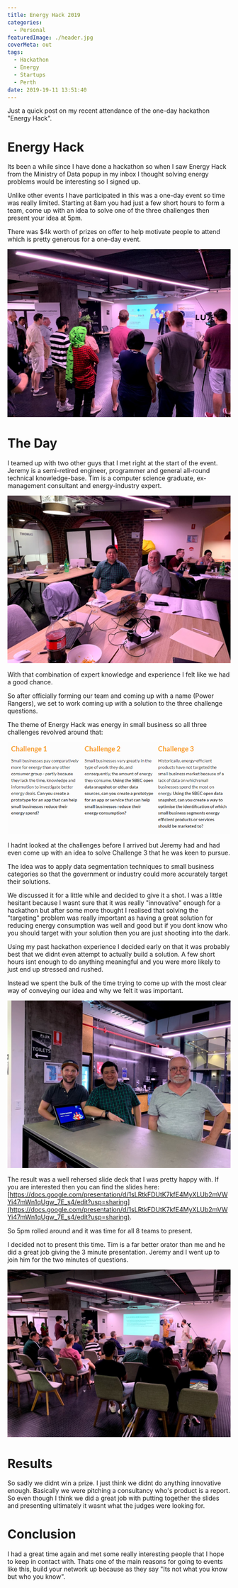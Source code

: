 ```yaml
---
title: Energy Hack 2019
categories:
  - Personal
featuredImage: ./header.jpg
coverMeta: out
tags:
  - Hackathon
  - Energy
  - Startups
  - Perth
date: 2019-19-11 13:51:40
---
```


Just a quick post on my recent attendance of the one-day hackathon "Energy Hack".

<!-- more -->

# Energy Hack

Its been a while since I have done a hackathon so when I saw Energy Hack from the Ministry of Data popup in my inbox I thought solving energy problems would be interesting so I signed up.

Unlike other events I have participated in this was a one-day event so time was really limited. Starting at 8am you had just a few short hours to form a team, come up with an idea to solve one of the three challenges then present your idea at 5pm.

There was \$4k worth of prizes on offer to help motivate people to attend which is pretty generous for a one-day event.

[![](./welcome.jpg)](./welcome.jpg)

# The Day

I teamed up with two other guys that I met right at the start of the event. Jeremy is a semi-retired engineer, programmer and general all-round technical knowledge-base. Tim is a computer science graduate, ex-management consultant and energy-industry expert.

[![](./tim_jer.jpg)](./tim_jer.jpg)

With that combination of expert knowledge and experience I felt like we had a good chance.

So after officially forming our team and coming up with a name (Power Rangers), we set to work coming up with a solution to the three challenge questions.

The theme of Energy Hack was energy in small business so all three challenges revolved around that:

[![](./challenges.png)](./challenges.png)

I hadnt looked at the challenges before I arrived but Jeremy had and had even come up with an idea to solve Challenge 3 that he was keen to pursue.

The idea was to apply data segmentation techniques to small business categories so that the government or industry could more accurately target their solutions.

We discussed it for a little while and decided to give it a shot. I was a little hesitant because I wasnt sure that it was really "innovative" enough for a hackathon but after some more thought I realised that solving the "targeting" problem was really important as having a great solution for reducing energy consumption was well and good but if you dont know who you should target with your solution then you are just shooting into the dark.

Using my past hackathon experience I decided early on that it was probably best that we didnt even attempt to actually build a solution. A few short hours isnt enough to do anything meaningful and you were more likely to just end up stressed and rushed.

Instead we spent the bulk of the time trying to come up with the most clear way of conveying our idea and why we felt it was important.

[![](./preso.jpg)](./preso.jpg)

The result was a well rehersed slide deck that I was pretty happy with. If you are interested then you can find the slides here: [https://docs.google.com/presentation/d/1sLRtkFDUtK7kfE4MyXLUb2mVWYi47mWn1qUgw_7E_s4/edit?usp=sharing](https://docs.google.com/presentation/d/1sLRtkFDUtK7kfE4MyXLUb2mVWYi47mWn1qUgw_7E_s4/edit?usp=sharing).

So 5pm rolled around and it was time for all 8 teams to present.

I decided not to present this time. Tim is a far better orator than me and he did a great job giving the 3 minute presentation. Jeremy and I went up to join him for the two minutes of questions.

[![](./watching-pres.jpg)](./watching-pres.jpg)

# Results

So sadly we didnt win a prize. I just think we didnt do anything innovative enough. Basically we were pitching a consultancy who's product is a report. So even though I think we did a great job with putting together the slides and presenting ultimately it wasnt what the judges were looking for.

# Conclusion

I had a great time again and met some really interesting people that I hope to keep in contact with. Thats one of the main reasons for going to events like this, build your network up because as they say "Its not what you know but who you know".
